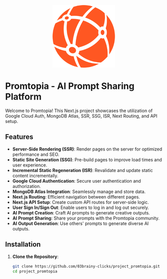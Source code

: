 <div align="center">
  <img src="https://github.com/03brainy-clicks/project_promtopia/blob/main/public/assets/images/logo.svg" alt="Promtopia Logo" width="200"/>
</div>

# Promtopia - AI Prompt Sharing Platform

Welcome to Promtopia! This Next.js project showcases the utilization of Google Cloud Auth, MongoDB Atlas, SSR, SSG, ISR, Next Routing, and API setup.

## Features

- **Server-Side Rendering (SSR)**: Render pages on the server for optimized performance and SEO.
- **Static Site Generation (SSG)**: Pre-build pages to improve load times and user experience.
- **Incremental Static Regeneration (ISR)**: Revalidate and update static content incrementally.
- **Google Cloud Authentication**: Secure user authentication and authorization.
- **MongoDB Atlas Integration**: Seamlessly manage and store data.
- **Next.js Routing**: Efficient navigation between different pages.
- **Next.js API Setup**: Create custom API routes for server-side logic.
- **User Sign In/Sign Out**: Enable users to log in and log out securely.
- **AI Prompt Creation**: Craft AI prompts to generate creative outputs.
- **AI Prompt Sharing**: Share your prompts with the Promtopia community.
- **AI Output Generation**: Use others' prompts to generate diverse AI outputs.

## Installation

1. **Clone the Repository**:

   ```sh
   git clone https://github.com/03brainy-clicks/project_promtopia.git
   cd project_promtopia
